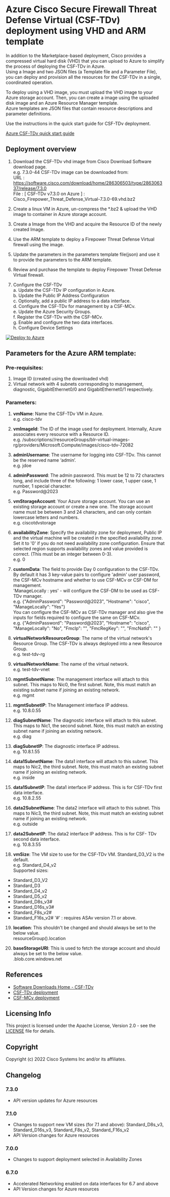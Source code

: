 # Azure Cisco Secure Firewall Threat Defense Virtual (CSF-TDv) deployment using VHD and ARM template

In addition to the Marketplace-based deployment, Cisco provides a compressed virtual hard disk (VHD) that you can upload to Azure to simplify the process of deploying the CSF-TDv in Azure. <br>
Using a Image and two JSON files (a Template file and a Parameter File), you can deploy and provision all the resources for the CSF-TDv in a single, coordinated operation.

To deploy using a VHD image, you must upload the VHD image to your Azure storage account. Then, you can create a image using the uploaded disk image and an Azure Resource Manager template.<br>
Azure templates are JSON files that contain resource descriptions and parameter definitions.

Use the instructions in the quick start guide for CSF-TDv deployment.<br>

[Azure CSF-TDv quick start guide](https://www.cisco.com/c/en/us/td/docs/security/firepower/quick_start/consolidated_ftdv_gsg/threat-defense-virtual-73-gsg/m-ftdv-azure-gsg.html)


## Deployment overview

1. Download the CSF-TDv vhd image from Cisco Download Software download page.<br>
e.g. 7.3.0-44 CSF-TDv image can be downloaded from:<br>
URL  : https://software.cisco.com/download/home/286306503/type/286306337/release/7.3.0 <br>
File : [ CSF-TDv v7.3.0 on Azure ] : Cisco_Firepower_Threat_Defense_Virtual-7.3.0-69.vhd.bz2<br>

2. Create a linux VM in Azure, un-compress the *.bz2 & upload the VHD image to container in Azure storage account.

3. Create a Image from the VHD and acquire the Resource ID of the newly created Image.

4. Use the ARM template to deploy a Firepower Threat Defense Virtual firewall using the image.

5. Update the parameters in the parameters template file(json) and use it to provide the parameters to the ARM template.

6. Review and purchase the template to deploy Firepower Threat Defense Virtual firewall.

7. Configure the CSF-TDv <br>
    a. Update the CSF-TDv IP configuration in Azure.<br>
    b. Update the Public IP Address Configuration<br>
    c. Optionally, add a public IP address to a data interface.<br>
    d. Configure the CSF-TDv for management by a CSF-MCv.<br>
    e. Update the Azure Security Groups.<br>
    f. Register the CSF-TDv with the CSF-MCv.<br>
    g. Enable and configure the two data interfaces.<br>
    h. Configure Device Settings<br>

[![Deploy to Azure](https://aka.ms/deploytoazurebutton)](https://portal.azure.com/#create/Microsoft.Template/uri/https%3A%2F%2Fraw.githubusercontent.com%2FCiscoDevNet%2Fcisco-ftdv%2Fmaster%2Fdeployment-templates%2Fazure%2FCiscoSecureFirewallVirtual-7.2.0%2Fftdv%2Fazure-ftdv-custom-template.json)

## Parameters for the Azure ARM template:

### Pre-requisites:
1. Image ID (created using the downloaded vhd)
2. Virtual network with 4 subnets corresponding to management, diagnostic, GigabitEthernet0/0 and GigabitEthernet0/1 respectively.

### Parameters:
1. **vmName**: Name the CSF-TDv VM in Azure.<br>
e.g. cisco-tdv

2. **vmImageId**: The ID of the image used for deployment. Internally, Azure associates every resource with a Resource ID.<br>
e.g. /subscriptions/<subscription-id>/resourceGroups/blr-virtual-images-rg/providers/Microsoft.Compute/images/cisco-tdv-72082

3. **adminUsername**: The username for logging into CSF-TDv. This cannot be the reserved name ‘admin’.<br>
e.g. jdoe

4. **adminPassword**: The admin password. This must be 12 to 72 characters long, and include three of the following: 1 lower case, 1 upper case, 1 number, 1 special character.<br>
e.g. Password@2023

5. **vmStorageAccount**: Your Azure storage account. You can use an existing storage account or create a new one. The storage account name must be between 3 and 24 characters, and can only contain lowercase letters and numbers.<br>
e.g. ciscotdvstorage

6. **availabilityZone**: Specify the availability zone for deployment, Public IP and the virtual machine will be created in the specified availability zone.<br>
Set it to '0' if you do not need availability zone configuration. Ensure that selected region supports availability zones and value provided is correct.
(This must be an integer between 0-3).<br>
e.g. 0

7. **customData**: The field to provide Day 0 configuration to the CSF-TDv. By default it has 3 key-value pairs to configure 'admin' user password, the CSF-MCv hostname and whether to use CSF-MCv or CSF-DM for management.<br>
'ManageLocally : yes' - will configure the CSF-DM to be used as CSF-TDv manager.<br>
e.g. {"AdminPassword": "Password@2023", "Hostname": "cisco", "ManageLocally": "Yes"}<br>
You can configure the CSF-MCv as CSF-TDv manager and also give the inputs for fields required to configure the same on CSF-MCv.<br>
e.g. {"AdminPassword": "Password@2023", "Hostname": "cisco", "ManageLocally": "No", "FmcIp": "<fmcIp>", "FmcRegKey": "<fmcRegKey>", "FmcNatId": "<fmcNatId>" }<br>

8. **virtualNetworkResourceGroup**: The name of the virtual network's Resource Group. The CSF-TDv is always deployed into a new Resource Group.<br>
e.g. test-tdv-rg

9. **virtualNetworkName**: The name of the virtual network.<br>
e.g. test-tdv-vnet

10. **mgmtSubnetName**: The management interface will attach to this subnet. This maps to Nic0, the first subnet. Note, this must match an existing subnet name if joining an existing network.<br>
e.g. mgmt

11. **mgmtSubnetIP**: The Management interface IP address.<br>
e.g. 10.8.0.55

12. **diagSubnetName**: The diagnostic interface will attach to this subnet. This maps to Nic1, the second subnet. Note, this must match an existing subnet name if joining an existing network.<br>
e.g. diag

13. **diagSubnetIP**: The diagnostic interface IP address.<br>
e.g. 10.8.1.55

14. **data1SubnetName**: The data1 interface will attach to this subnet. This maps to Nic2, the third subnet. Note, this must match an existing subnet name if joining an existing network.<br>
e.g. inside

15. **data1SubnetIP**: The data1 interface IP address. This is for CSF-TDv first data interface.<br>
e.g. 10.8.2.55

16. **data2SubnetName**: The data2 interface will attach to this subnet. This maps to Nic3, the third subnet. Note, this must match an existing subnet name if joining an existing network.<br>
e.g. outside

17. **data2SubnetIP**: The data2 interface IP address. This is for CSF- TDv second data interface.<br>
e.g. 10.8.3.55

18. **vmSize**: The VM size to use for the CSF-TDv VM. Standard_D3_V2 is the default.<br>
e.g. Standard_D4_v2 <br>
Supported sizes: <br>
  * Standard_D3_V2
  * Standard_D3
  * Standard_D4_v2
  * Standard_D5_v2
  * Standard_D8s_v3#
  * Standard_D16s_v3#
  * Standard_F8s_v2#
  * Standard_F16s_v2#
    '#' : requires ASAv version 7.1 or above.

19. **location**: This shouldn't be changed and should always be set to the below value.<br>
resourceGroup().location

20. **baseStorageURI**: This is used to fetch the storage account and should always be set to the below value.<br>
.blob.core.windows.net

## References
* [Software Downloads Home - CSF-TDv](https://software.cisco.com/download/home/286306503/type/286306337/release/7.3.0)
* [CSF-TDv deployment](https://www.cisco.com/c/en/us/td/docs/security/firepower/quick_start/consolidated_ftdv_gsg/threat-defense-virtual-73-gsg/m-ftdv-azure-gsg.html#id_82702)
* [CSF-MCv deployment](https://www.cisco.com/c/en/us/td/docs/security/firepower/quick_start/fmcv/fpmc-virtual/fpmc-virtual-azure.html#id_106502)

## Licensing Info
This project is licensed under the Apache License, Version 2.0 - see the [LICENSE](../../../../LICENSE) file for details.

## Copyright
Copyright (c) 2022 Cisco Systems Inc and/or its affiliates.

## Changelog
### 7.3.0
- API version updates for Azure resources

### 7.1.0
- Changes to support new VM sizes (for 7.1 and above): Standard_D8s_v3, Standard_D16s_v3, Standard_F8s_v2, Standard_F16s_v2
- API Version changes for Azure resources

### 7.0.0
- Changes to support deployment selected in Availability Zones

### 6.7.0
- Accelerated Networking enabled on data interfaces for 6.7 and above
- API Version changes for Azure resources
